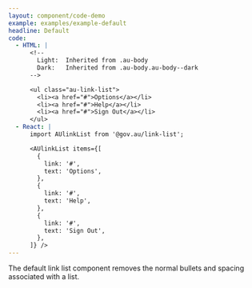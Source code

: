 ```yaml
---
layout: component/code-demo
example: examples/example-default
headline: Default
code:
  - HTML: |
      <!--
        Light:  Inherited from .au-body
        Dark:   Inherited from .au-body.au-body--dark
      -->

      <ul class="au-link-list">
        <li><a href="#">Options</a></li>
        <li><a href="#">Help</a></li>
        <li><a href="#">Sign Out</a></li>
      </ul>
  - React: |
      import AUlinkList from '@gov.au/link-list';

      <AUlinkList items={[
        {
          link: '#',
          text: 'Options',
        },
        {
          link: '#',
          text: 'Help',
        },
        {
          link: '#',
          text: 'Sign Out',
        },
      ]} />
---
```


The default link list component removes the normal bullets and spacing associated with a list.
